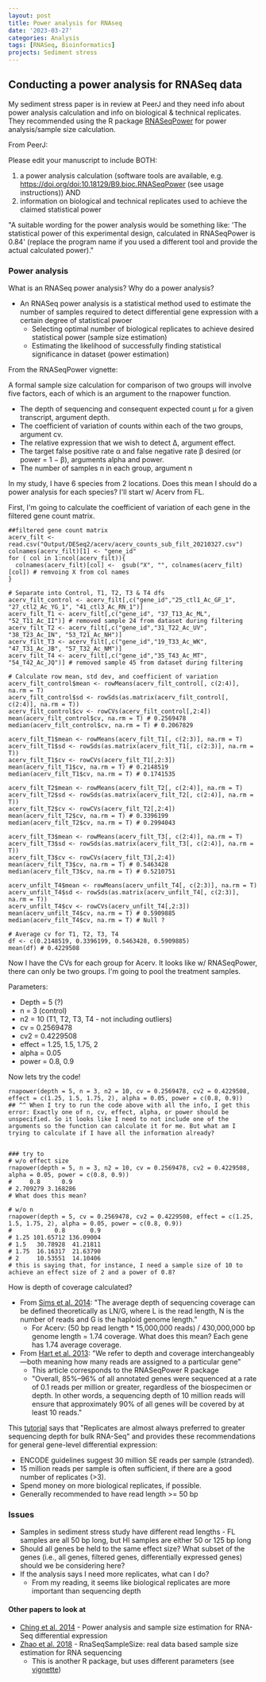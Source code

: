 ```yaml
---
layout: post
title: Power analysis for RNAseq
date: '2023-03-27'
categories: Analysis
tags: [RNASeq, Bioinformatics]
projects: Sediment stress
---
```


## Conducting a power analysis for RNASeq data 

My sediment stress paper is in review at PeerJ and they need info about power analysis calculation and info on biological & technical replicates. They recommended using the R package [RNASeqPower](https://bioconductor.org/packages/release/bioc/html/RNASeqPower.html) for power analysis/sample size calculation. 

From PeerJ:

Please edit your manuscript to include BOTH:

1. a power analysis calculation (software tools are available, e.g. https://doi.org/doi:10.18129/B9.bioc.RNASeqPower (see usage instructions)) AND
2. information on biological and technical replicates used to achieve the claimed statistical power

 "A suitable wording for the power analysis would be something like: 'The statistical power of this experimental design, calculated in RNASeqPower is 0.84' (replace the program name if you used a different tool and provide the actual calculated power)."

### Power analysis 

What is an RNASeq power analysis? Why do a power analysis?

- An RNASeq power analysis is a statistical method used to estimate the number of samples required to detect differential gene expression with a certain degree of statistical pwoer 
	- Selecting optimal number of biological replicates to achieve desired statistical power (sample size estimation)
	- Estimating the likelihood of successfully finding statistical significance in dataset (power estimation)

From the RNASeqPower vignette: 
A formal sample size calculation for comparison of two groups will involve five factors, each of which is an argument to the rnapower function.
- The depth of sequencing and consequent expected count μ for a given transcript, argument depth.- The coefficient of variation of counts within each of the two groups, argument cv.- The relative expression that we wish to detect ∆, argument effect.- The target false positive rate α and false negative rate β desired (or power = 1 − β), arguments alpha and power.- The number of samples n in each group, argument n

In my study, I have 6 species from 2 locations. Does this mean I should do a power analysis for each species? I'll start w/ Acerv from FL. 

First, I'm going to calculate the coefficient of variation of each gene in the filtered gene count matrix.

```
##filtered gene count matrix acerv_filt <- read.csv("Output/DESeq2/acerv/acerv_counts_sub_filt_20210327.csv")colnames(acerv_filt)[1] <- "gene_id"for ( col in 1:ncol(acerv_filt)){  colnames(acerv_filt)[col] <-  gsub("X", "", colnames(acerv_filt)[col]) # remvoing X from col names}# Separate into Control, T1, T2, T3 & T4 dfsacerv_filt_control <- acerv_filt[,c("gene_id","25_ctl1_Ac_GF_1", "27_ctl2_Ac_YG_1", "41_ctl3_Ac_RN_1")]acerv_filt_T1 <- acerv_filt[,c("gene_id", "37_T13_Ac_ML", "52_T11_Ac_II")] # removed sample 24 from dataset during filtering acerv_filt_T2 <- acerv_filt[,c("gene_id","31_T22_Ac_UV", "38_T23_Ac_IN", "53_T21_Ac_NH")]acerv_filt_T3 <- acerv_filt[,c("gene_id","19_T33_Ac_WK", "47_T31_Ac_JB", "57_T32_Ac_NM")]acerv_filt_T4 <- acerv_filt[,c("gene_id","35_T43_Ac_MT", "54_T42_Ac_JQ")] # removed sample 45 from dataset during filtering # Calculate row mean, std dev, and coefficient of variationacerv_filt_control$mean <- rowMeans(acerv_filt_control[, c(2:4)], na.rm = T)acerv_filt_control$sd <- rowSds(as.matrix(acerv_filt_control[, c(2:4)], na.rm = T))acerv_filt_control$cv <- rowCVs(acerv_filt_control[,2:4])mean(acerv_filt_control$cv, na.rm = T) # 0.2569478median(acerv_filt_control$cv, na.rm = T) # 0.2067829acerv_filt_T1$mean <- rowMeans(acerv_filt_T1[, c(2:3)], na.rm = T)acerv_filt_T1$sd <- rowSds(as.matrix(acerv_filt_T1[, c(2:3)], na.rm = T))acerv_filt_T1$cv <- rowCVs(acerv_filt_T1[,2:3])mean(acerv_filt_T1$cv, na.rm = T) # 0.2148519median(acerv_filt_T1$cv, na.rm = T) # 0.1741535acerv_filt_T2$mean <- rowMeans(acerv_filt_T2[, c(2:4)], na.rm = T)acerv_filt_T2$sd <- rowSds(as.matrix(acerv_filt_T2[, c(2:4)], na.rm = T))acerv_filt_T2$cv <- rowCVs(acerv_filt_T2[,2:4])mean(acerv_filt_T2$cv, na.rm = T) # 0.3396199median(acerv_filt_T2$cv, na.rm = T) # 0.2994043acerv_filt_T3$mean <- rowMeans(acerv_filt_T3[, c(2:4)], na.rm = T)acerv_filt_T3$sd <- rowSds(as.matrix(acerv_filt_T3[, c(2:4)], na.rm = T))acerv_filt_T3$cv <- rowCVs(acerv_filt_T3[,2:4])mean(acerv_filt_T3$cv, na.rm = T) # 0.5463428median(acerv_filt_T3$cv, na.rm = T) # 0.5210751acerv_unfilt_T4$mean <- rowMeans(acerv_unfilt_T4[, c(2:3)], na.rm = T)acerv_unfilt_T4$sd <- rowSds(as.matrix(acerv_unfilt_T4[, c(2:3)], na.rm = T))acerv_unfilt_T4$cv <- rowCVs(acerv_unfilt_T4[,2:3])mean(acerv_unfilt_T4$cv, na.rm = T) # 0.5909885median(acerv_filt_T4$cv, na.rm = T) # Null ? # Average cv for T1, T2, T3, T4df <- c(0.2148519, 0.3396199, 0.5463428, 0.5909885)mean(df) # 0.4229508 ```

Now I have the CVs for each group for Acerv. It looks like w/ RNASeqPower, there can only be two groups. I'm going to pool the treatment samples. 
Parameters: 
- Depth = 5 (?)- n = 3 (control)- n2 = 10 (T1, T2, T3, T4 - not including outliers)- cv = 0.2569478- cv2 = 0.4229508- effect = 1.25, 1.5, 1.75, 2- alpha = 0.05- power = 0.8, 0.9

Now lets try the code!
```rnapower(depth = 5, n = 3, n2 = 10, cv = 0.2569478, cv2 = 0.4229508, effect = c(1.25, 1.5, 1.75, 2), alpha = 0.05, power = c(0.8, 0.9))## ^^ When I try to run the code above with all the info, I get this error: Exactly one of n, cv, effect, alpha, or power should be unspecified. So it looks like I need to not include one of the arguments so the function can calculate it for me. But what am I trying to calculate if I have all the information already?### try to # w/o effect size rnapower(depth = 5, n = 3, n2 = 10, cv = 0.2569478, cv2 = 0.4229508, alpha = 0.05, power = c(0.8, 0.9))#     0.8      0.9 # 2.709279 3.168286 # What does this mean?# w/o nrnapower(depth = 5, cv = 0.2569478, cv2 = 0.4229508, effect = c(1.25, 1.5, 1.75, 2), alpha = 0.05, power = c(0.8, 0.9))#            0.8       0.9# 1.25 101.65712 136.09004# 1.5   30.78928  41.21811# 1.75  16.16317  21.63790# 2     10.53551  14.10406# this is saying that, for instance, I need a sample size of 10 to achieve an effect size of 2 and a power of 0.8?```

How is depth of coverage calculated? 

- From [Sims et al. 2014](https://www.nature.com/articles/nrg3642): "The average depth of sequencing coverage can be defined theoretically as LN/G, where L is the read length, N is the number of reads and G is the haploid genome length."
	- For Acerv: (50 bp read length * 15,000,000 reads) / 430,000,000 bp genome length = 1.74 coverage. What does this mean? Each gene has 1.74 average coverage. 
- From [Hart et al. 2013](https://www.liebertpub.com/doi/10.1089/cmb.2012.0283): "We refer to depth and coverage interchangeably—both meaning how many reads are assigned to a particular gene"
	- This article corresponds to the RNASeqPower R package 
	- "Overall, 85%–96% of all annotated genes were sequenced at a rate of 0.1 reads per million or greater, regardless of the biospecimen or depth. In other words, a sequencing depth of 10 million reads will ensure that approximately 90% of all genes will be covered by at least 10 reads."

This [tutorial](https://scienceparkstudygroup.github.io/rna-seq-lesson/02-experimental-design-considerations/index.html#17-power-analysis-for-rna-seq) says that "Replicates are almost always preferred to greater sequencing depth for bulk RNA-Seq" and provides these recommendations for general gene-level differential expression:

- ENCODE guidelines suggest 30 million SE reads per sample (stranded).
- 15 million reads per sample is often sufficient, if there are a good number of replicates (>3).
- Spend money on more biological replicates, if possible.
- Generally recommended to have read length >= 50 bp



### Issues 

- Samples in sediment stress study have different read lengths - FL samples are all 50 bp long, but HI samples are either 50 or 125 bp long 
- Should all genes be held to the same effect size? What subset of the genes (i.e., all genes, filtered genes, differentially expressed genes) should we be considering here?
- If the analysis says I need more replicates, what can I do? 
	- From my reading, it seems like biological replicates are more important than sequencing depth

#### Other papers to look at

- [Ching et al. 2014](https://www.ncbi.nlm.nih.gov/pmc/articles/PMC4201821/) - Power analysis and sample size estimation for RNA-Seq differential expression
- [Zhao et al. 2018](https://bmcbioinformatics.biomedcentral.com/articles/10.1186/s12859-018-2191-5) - RnaSeqSampleSize: real data based sample size estimation for RNA sequencing
	- This is another R package, but uses different parameters (see [vignette](http://www.bioconductor.org/packages/release/bioc/vignettes/RnaSeqSampleSize/inst/doc/RnaSeqSampleSize.pdf))





